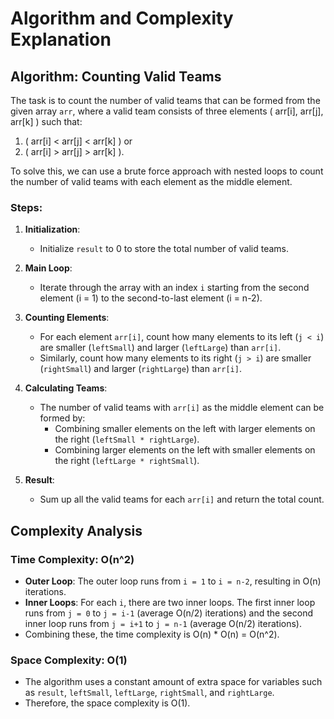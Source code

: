 # Algorithm and Complexity Explanation

## Algorithm: Counting Valid Teams

The task is to count the number of valid teams that can be formed from the given array `arr`, where a valid team consists of three elements \( arr[i], arr[j], arr[k] \) such that:

1. \( arr[i] < arr[j] < arr[k] \) or
2. \( arr[i] > arr[j] > arr[k] \).

To solve this, we can use a brute force approach with nested loops to count the number of valid teams with each element as the middle element.

### Steps:

1. **Initialization**:
   - Initialize `result` to 0 to store the total number of valid teams.

2. **Main Loop**:
   - Iterate through the array with an index `i` starting from the second element (i = 1) to the second-to-last element (i = n-2).

3. **Counting Elements**:
   - For each element `arr[i]`, count how many elements to its left (`j < i`) are smaller (`leftSmall`) and larger (`leftLarge`) than `arr[i]`.
   - Similarly, count how many elements to its right (`j > i`) are smaller (`rightSmall`) and larger (`rightLarge`) than `arr[i]`.

4. **Calculating Teams**:
   - The number of valid teams with `arr[i]` as the middle element can be formed by:
     - Combining smaller elements on the left with larger elements on the right (`leftSmall * rightLarge`).
     - Combining larger elements on the left with smaller elements on the right (`leftLarge * rightSmall`).

5. **Result**:
   - Sum up all the valid teams for each `arr[i]` and return the total count.

## Complexity Analysis

### Time Complexity: O(n^2)
- **Outer Loop**: The outer loop runs from `i = 1` to `i = n-2`, resulting in O(n) iterations.
- **Inner Loops**: For each `i`, there are two inner loops. The first inner loop runs from `j = 0` to `j = i-1` (average O(n/2) iterations) and the second inner loop runs from `j = i+1` to `j = n-1` (average O(n/2) iterations).
- Combining these, the time complexity is O(n) * O(n) = O(n^2).

### Space Complexity: O(1)
- The algorithm uses a constant amount of extra space for variables such as `result`, `leftSmall`, `leftLarge`, `rightSmall`, and `rightLarge`.
- Therefore, the space complexity is O(1).
